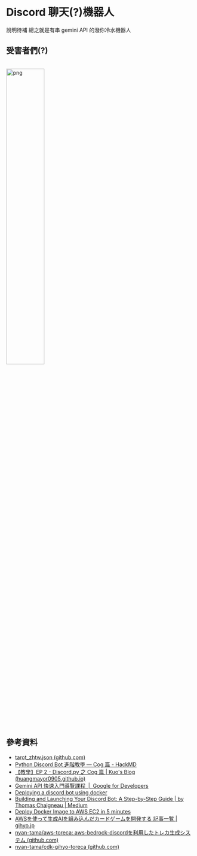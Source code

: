 # Discord 聊天(?)機器人

說明待補
總之就是有串 gemini API 的潑你冷水機器人

## 受害者們(?)

<br /><img src="https://imgur.com/pUCrkRX.png](https://github.com/user-attachments/assets/db2104cd-3893-4178-b45b-e1c921231b47)" alt="png" width="45%"/>

## 參考資料
- [tarot_zhtw.json (github.com)](https://gist.github.com/penut85420/e0d7dc33155c86c918375d09123f9c1d)
- [Python Discord Bot 進階教學 — Cog 篇 - HackMD](https://hackmd.io/@smallshawn95/python_discord_bot_cog)
- [【教學】EP 2 - Discord.py 之 Cog 篇 | Kuo's Blog (huangmayor0905.github.io)](https://huangmayor0905.github.io/discord-bot-02/)
- [Gemini API 快速入門導覽課程  |  Google for Developers](https://ai.google.dev/gemini-api/docs/quickstart?hl=zh-tw&_gl=1*b8y73o*_up*MQ..&gclid=Cj0KCQjwwae1BhC_ARIsAK4JfrzpuxQNru_QMmBZ6sShLhiM38RFEM4KQJ7Lxnp-u0pP7cWR5zPbbMQaAgi1EALw_wcB&lang=python)
- [Deploying a discord bot using docker](https://www.youtube.com/watch?v=z58g7_dHeMA)
- [Building and Launching Your Discord Bot: A Step-by-Step Guide | by Thomas Chaigneau | Medium](https://medium.com/@thomaschaigneau.ai/building-and-launching-your-discord-bot-a-step-by-step-guide-f803f7943d33)
- [Deploy Docker Image to AWS EC2 in 5 minutes](https://aws.plainenglish.io/deploy-docker-image-to-aws-ec2-in-5-minutes-4cd7518feacc)
- [AWSを使って生成AIを組み込んだカードゲームを開発する 記事一覧 | gihyo.jp](https://gihyo.jp/list/group/AWS%E3%82%92%E4%BD%BF%E3%81%A3%E3%81%A6%E7%94%9F%E6%88%90AI%E3%82%92%E7%B5%84%E3%81%BF%E8%BE%BC%E3%82%93%E3%81%A0%E3%82%AB%E3%83%BC%E3%83%89%E3%82%B2%E3%83%BC%E3%83%A0%E3%82%92%E9%96%8B%E7%99%BA%E3%81%99%E3%82%8B#rt:/article/2024/03/card-game-development-01)
- [nyan-tama/aws-toreca: aws-bedrock-discordを利用したトレカ生成システム (github.com)](https://github.com/nyan-tama/aws-toreca/tree/main)
- [nyan-tama/cdk-gihyo-toreca (github.com)](https://github.com/nyan-tama/cdk-gihyo-toreca/tree/main)
